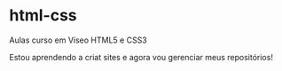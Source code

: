 # html-css
 Aulas curso em Víseo HTML5 e CSS3

 Estou aprendendo a criat sites e agora vou gerenciar meus repositórios!
